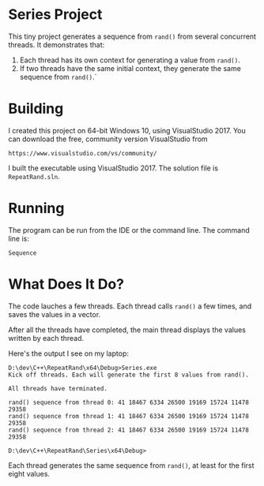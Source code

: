 # Series Project

This tiny project generates a sequence from ```rand()``` from several concurrent threads. It 
demonstrates that:

1. Each thread has its own context for generating a value from ```rand()```.
2. If two threads have the same initial context, they generate the same sequence from 
```rand()```.`

# Building

I created this project on 64-bit Windows 10, using VisualStudio 2017. You can download 
the free, community version VisualStudio from 

    https://www.visualstudio.com/vs/community/ 


I built the executable using VisualStudio 2017. The solution file is ```RepeatRand.sln```.

# Running

The program can be run from the IDE or the command line. The command line is:


```
Sequence
```

# What Does It Do?

The code lauches a few threads. Each thread calls ```rand()``` a few times, and saves 
the values in a vector. 

After all the threads have completed, the main thread displays the values written by each 
thread.


Here's the output I see on my laptop:

```
D:\dev\C++\RepeatRand\x64\Debug>Series.exe
Kick off threads. Each will generate the first 8 values from rand().

All threads have terminated.

rand() sequence from thread 0: 41 18467 6334 26500 19169 15724 11478 29358
rand() sequence from thread 1: 41 18467 6334 26500 19169 15724 11478 29358
rand() sequence from thread 2: 41 18467 6334 26500 19169 15724 11478 29358

D:\dev\C++\RepeatRand\Series\x64\Debug>
```

Each thread generates the same sequence from ```rand()```, at least for the first eight values.
